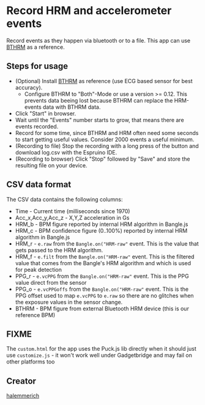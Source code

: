 # Record HRM and accelerometer events

Record events as they happen via bluetooth or to a file.
This app can use [BTHRM](https://banglejs.com/apps/#bthrm) as a reference.

## Steps for usage

* (Optional) Install [BTHRM](https://banglejs.com/apps/#bthrm) as reference (use ECG based sensor for best accuracy).
  * Configure BTHRM to "Both"-Mode or use a version >= 0.12. This prevents data beeing lost because BTHRM can replace the HRM-events data with BTHRM data.
* Click "Start" in browser.
* Wait until the "Events" number starts to grow, that means there are events recorded.
* Record for some time, since BTHRM and HRM often need some seconds to start getting useful values. Consider 2000 events a useful minimum.
* (Recording to file) Stop the recording with a long press of the button and download log.csv with the Espruino IDE.
* (Recording to browser) Click "Stop" followed by "Save" and store the resulting file on your device.


## CSV data format

The CSV data contains the following columns:

* Time - Current time (milliseconds since 1970)
* Acc_x,Acc_y,Acc_z - X,Y,Z acceleration in Gs
* HRM_b - BPM figure reported by internal HRM algorithm in Bangle.js
* HRM_c - BPM confidence figure (0..100%) reported by internal HRM algorithm in Bangle.js
* HRM_r - `e.raw` from the `Bangle.on("HRM-raw"` event. This is the value that gets passed to the HRM algorithm.
* HRM_f - `e.filt` from the `Bangle.on("HRM-raw"` event. This is the filtered value that comes from the Bangle's HRM algorithm and which is used for peak detection
* PPG_r - `e.vcPPG` from the `Bangle.on("HRM-raw"` event. This is the PPG value direct from the sensor
* PPG_o - `e.vcPPGoffs` from the `Bangle.on("HRM-raw"` event. This is the PPG offset used to map `e.vcPPG` to `e.raw` so there are no glitches when the exposure values in the sensor change.
* BTHRM - BPM figure from external Bluetooth HRM device (this is our reference BPM)

## FIXME

The `custom.html` for the app uses the Puck.js lib directly when it should just use `customize.js` - it won't work well under Gadgetbridge and may fail on other platforms too

## Creator

[halemmerich](https://github.com/halemmerich)
